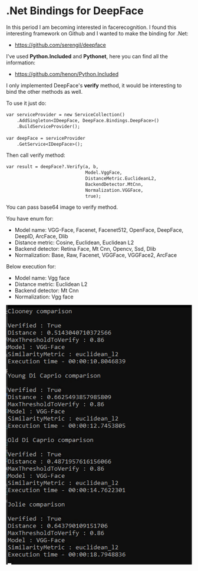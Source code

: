 # .Net Bindings for DeepFace

In this period I am becoming interested in facerecognition.
I found this interesting framework on Github and I wanted to make the binding for .Net:

 - https://github.com/serengil/deepface

I've used **Python.Included** and **Pythonet**, here you can find all the information:

 - https://github.com/henon/Python.Included

I only implemented DeepFace's **verify** method, it would be interesting to bind the other methods as well.

To use it just do:

    var serviceProvider = new ServiceCollection()
        .AddSingleton<IDeepFace, DeepFace.Bindings.DeepFace>()
        .BuildServiceProvider();
    
    var deepFace = serviceProvider
        .GetService<IDeepFace>();

Then call verify method:

    var result = deepFace?.Verify(a, b, 
                                  Model.VggFace, 
                                  DistanceMetric.EuclideanL2, 
                                  BackendDetector.MtCnn, 
                                  Normalization.VGGFace,
                                  true);

You can pass base64 image to verify method.

You have enum for:
- Model name: VGG-Face, Facenet, Facenet512, OpenFace, DeepFace, DeepID, ArcFace, Dlib
- Distance metric: Cosine, Euclidean, Euclidean L2
- Backend detector: Retina Face, Mt Cnn, Opencv, Ssd, Dlib
- Normalization: Base, Raw, Facenet, VGGFace, VGGFace2, ArcFace

Below execution for:
- Model name: Vgg face
- Distance metric: Euclidean L2
- Backend detector: Mt Cnn
- Normalization: Vgg face


![enter image description here](https://raw.githubusercontent.com/mapo80/deepface-dotnet/main/DeepFace-Execution.png)

